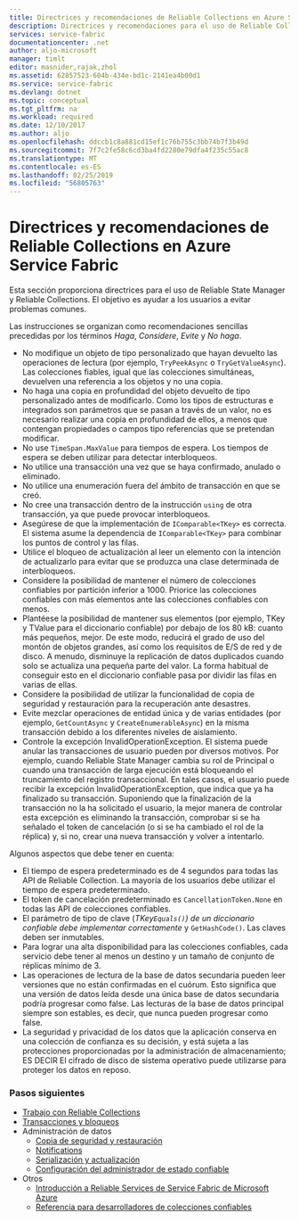 ```yaml
---
title: Directrices y recomendaciones de Reliable Collections en Azure Service Fabric | Microsoft Docs
description: Directrices y recomendaciones para el uso de Reliable Collections de Service Fabric
services: service-fabric
documentationcenter: .net
author: aljo-microsoft
manager: timlt
editor: masnider,rajak,zhol
ms.assetid: 62857523-604b-434e-bd1c-2141ea4b00d1
ms.service: service-fabric
ms.devlang: dotnet
ms.topic: conceptual
ms.tgt_pltfrm: na
ms.workload: required
ms.date: 12/10/2017
ms.author: aljo
ms.openlocfilehash: ddccb1c8a881cd15ef1c76b755c3bb74b7f3b49d
ms.sourcegitcommit: 7f7c2fe58c6cd3ba4fd2280e79dfa4f235c55ac8
ms.translationtype: MT
ms.contentlocale: es-ES
ms.lasthandoff: 02/25/2019
ms.locfileid: "56805763"
---
```

# <a name="guidelines-and-recommendations-for-reliable-collections-in-azure-service-fabric"></a>Directrices y recomendaciones de Reliable Collections en Azure Service Fabric
Esta sección proporciona directrices para el uso de Reliable State Manager y Reliable Collections. El objetivo es ayudar a los usuarios a evitar problemas comunes.

Las instrucciones se organizan como recomendaciones sencillas precedidas por los términos *Haga*, *Considere*, *Evite* y *No haga*.

* No modifique un objeto de tipo personalizado que hayan devuelto las operaciones de lectura (por ejemplo, `TryPeekAsync` o `TryGetValueAsync`). Las colecciones fiables, igual que las colecciones simultáneas, devuelven una referencia a los objetos y no una copia.
* No haga una copia en profundidad del objeto devuelto de tipo personalizado antes de modificarlo. Como los tipos de estructuras e integrados son parámetros que se pasan a través de un valor, no es necesario realizar una copia en profundidad de ellos, a menos que contengan propiedades o campos tipo referencias que se pretendan modificar.
* No use `TimeSpan.MaxValue` para tiempos de espera. Los tiempos de espera se deben utilizar para detectar interbloqueos.
* No utilice una transacción una vez que se haya confirmado, anulado o eliminado.
* No utilice una enumeración fuera del ámbito de transacción en que se creó.
* No cree una transacción dentro de la instrucción `using` de otra transacción, ya que puede provocar interbloqueos.
* Asegúrese de que la implementación de `IComparable<TKey>` es correcta. El sistema asume la dependencia de `IComparable<TKey>` para combinar los puntos de control y las filas.
* Utilice el bloqueo de actualización al leer un elemento con la intención de actualizarlo para evitar que se produzca una clase determinada de interbloqueos.
* Considere la posibilidad de mantener el número de colecciones confiables por partición inferior a 1000. Priorice las colecciones confiables con más elementos ante las colecciones confiables con menos.
* Plantéese la posibilidad de mantener sus elementos (por ejemplo, TKey y TValue para el diccionario confiable) por debajo de los 80 kB: cuanto más pequeños, mejor. De este modo, reducirá el grado de uso del montón de objetos grandes, así como los requisitos de E/S de red y de disco. A menudo, disminuye la replicación de datos duplicados cuando solo se actualiza una pequeña parte del valor. La forma habitual de conseguir esto en el diccionario confiable pasa por dividir las filas en varias de ellas.
* Considere la posibilidad de utilizar la funcionalidad de copia de seguridad y restauración para la recuperación ante desastres.
* Evite mezclar operaciones de entidad única y de varias entidades (por ejemplo, `GetCountAsync` y `CreateEnumerableAsync`) en la misma transacción debido a los diferentes niveles de aislamiento.
* Controle la excepción InvalidOperationException. El sistema puede anular las transacciones de usuario pueden por diversos motivos. Por ejemplo, cuando Reliable State Manager cambia su rol de Principal o cuando una transacción de larga ejecución está bloqueando el truncamiento del registro transaccional. En tales casos, el usuario puede recibir la excepción InvalidOperationException, que indica que ya ha finalizado su transacción. Suponiendo que la finalización de la transacción no la ha solicitado el usuario, la mejor manera de controlar esta excepción es eliminando la transacción, comprobar si se ha señalado el token de cancelación (o si se ha cambiado el rol de la réplica) y, si no, crear una nueva transacción y volver a intentarlo.  

Algunos aspectos que debe tener en cuenta:

* El tiempo de espera predeterminado es de 4 segundos para todas las API de Reliable Collection. La mayoría de los usuarios debe utilizar el tiempo de espera predeterminado.
* El token de cancelación predeterminado es `CancellationToken.None` en todas las API de colecciones confiables.
* El parámetro de tipo de clave (*TKey`Equals()`) de un diccionario confiable debe implementar correctamente* y `GetHashCode()`. Las claves deben ser inmutables.
* Para lograr una alta disponibilidad para las colecciones confiables, cada servicio debe tener al menos un destino y un tamaño de conjunto de réplicas mínimo de 3.
* Las operaciones de lectura de la base de datos secundaria pueden leer versiones que no están confirmadas en el cuórum.
  Esto significa que una versión de datos leída desde una única base de datos secundaria podría progresar como false.
  Las lecturas de la base de datos principal siempre son estables, es decir, que nunca pueden progresar como false.
* La seguridad y privacidad de los datos que la aplicación conserva en una colección de confianza es su decisión, y está sujeta a las protecciones proporcionadas por la administración de almacenamiento; ES DECIR El cifrado de disco de sistema operativo puede utilizarse para proteger los datos en reposo.  

### <a name="next-steps"></a>Pasos siguientes
* [Trabajo con Reliable Collections](service-fabric-work-with-reliable-collections.md)
* [Transacciones y bloqueos](service-fabric-reliable-services-reliable-collections-transactions-locks.md)
* Administración de datos
  * [Copia de seguridad y restauración](service-fabric-reliable-services-backup-restore.md)
  * [Notifications](service-fabric-reliable-services-notifications.md)
  * [Serialización y actualización](service-fabric-application-upgrade-data-serialization.md)
  * [Configuración del administrador de estado confiable](service-fabric-reliable-services-configuration.md)
* Otros
  * [Introducción a Reliable Services de Service Fabric de Microsoft Azure](service-fabric-reliable-services-quick-start.md)
  * [Referencia para desarrolladores de colecciones confiables](https://msdn.microsoft.com/library/azure/microsoft.servicefabric.data.collections.aspx)
